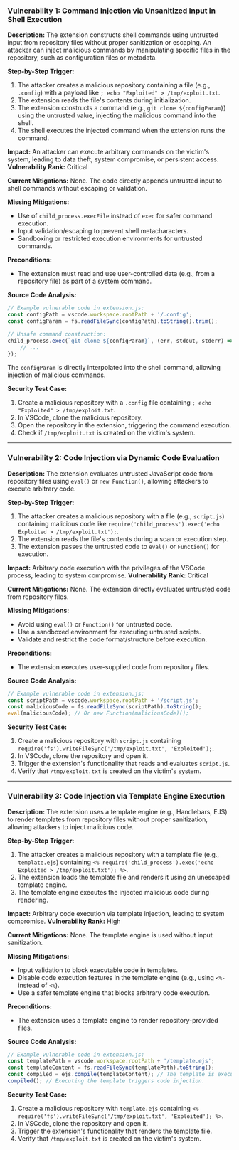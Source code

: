 ### Vulnerability 1: Command Injection via Unsanitized Input in Shell Execution

**Description:**
The extension constructs shell commands using untrusted input from repository files without proper sanitization or escaping. An attacker can inject malicious commands by manipulating specific files in the repository, such as configuration files or metadata.

**Step-by-Step Trigger:**
1. The attacker creates a malicious repository containing a file (e.g., `.config`) with a payload like `; echo "Exploited" > /tmp/exploit.txt`.
2. The extension reads the file's contents during initialization.
3. The extension constructs a command (e.g., `git clone ${configParam}`) using the untrusted value, injecting the malicious command into the shell.
4. The shell executes the injected command when the extension runs the command.

**Impact:**
An attacker can execute arbitrary commands on the victim's system, leading to data theft, system compromise, or persistent access.
**Vulnerability Rank:** Critical

**Current Mitigations:**
None. The code directly appends untrusted input to shell commands without escaping or validation.

**Missing Mitigations:**
- Use of `child_process.execFile` instead of `exec` for safer command execution.
- Input validation/escaping to prevent shell metacharacters.
- Sandboxing or restricted execution environments for untrusted commands.

**Preconditions:**
- The extension must read and use user-controlled data (e.g., from a repository file) as part of a system command.

**Source Code Analysis:**
```javascript
// Example vulnerable code in extension.js:
const configPath = vscode.workspace.rootPath + '/.config';
const configParam = fs.readFileSync(configPath).toString().trim();

// Unsafe command construction:
child_process.exec(`git clone ${configParam}`, (err, stdout, stderr) => {
    // ...
});
```
The `configParam` is directly interpolated into the shell command, allowing injection of malicious commands.

**Security Test Case:**
1. Create a malicious repository with a `.config` file containing `; echo "Exploited" > /tmp/exploit.txt`.
2. In VSCode, clone the malicious repository.
3. Open the repository in the extension, triggering the command execution.
4. Check if `/tmp/exploit.txt` is created on the victim's system.

---

### Vulnerability 2: Code Injection via Dynamic Code Evaluation

**Description:**
The extension evaluates untrusted JavaScript code from repository files using `eval()` or `new Function()`, allowing attackers to execute arbitrary code.

**Step-by-Step Trigger:**
1. The attacker creates a malicious repository with a file (e.g., `script.js`) containing malicious code like `require('child_process').exec('echo Exploited > /tmp/exploit.txt');`.
2. The extension reads the file's contents during a scan or execution step.
3. The extension passes the untrusted code to `eval()` or `Function()` for execution.

**Impact:**
Arbitrary code execution with the privileges of the VSCode process, leading to system compromise.
**Vulnerability Rank:** Critical

**Current Mitigations:**
None. The extension directly evaluates untrusted code from repository files.

**Missing Mitigations:**
- Avoid using `eval()` or `Function()` for untrusted code.
- Use a sandboxed environment for executing untrusted scripts.
- Validate and restrict the code format/structure before execution.

**Preconditions:**
- The extension executes user-supplied code from repository files.

**Source Code Analysis:**
```javascript
// Example vulnerable code in extension.js:
const scriptPath = vscode.workspace.rootPath + '/script.js';
const maliciousCode = fs.readFileSync(scriptPath).toString();
eval(maliciousCode); // Or new Function(maliciousCode)();
```

**Security Test Case:**
1. Create a malicious repository with `script.js` containing `require('fs').writeFileSync('/tmp/exploit.txt', 'Exploited');`.
2. In VSCode, clone the repository and open it.
3. Trigger the extension's functionality that reads and evaluates `script.js`.
4. Verify that `/tmp/exploit.txt` is created on the victim's system.

---

### Vulnerability 3: Code Injection via Template Engine Execution

**Description:**
The extension uses a template engine (e.g., Handlebars, EJS) to render templates from repository files without proper sanitization, allowing attackers to inject malicious code.

**Step-by-Step Trigger:**
1. The attacker creates a malicious repository with a template file (e.g., `template.ejs`) containing `<% require('child_process').exec('echo Exploited > /tmp/exploit.txt'); %>`.
2. The extension loads the template file and renders it using an unescaped template engine.
3. The template engine executes the injected malicious code during rendering.

**Impact:**
Arbitrary code execution via template injection, leading to system compromise.
**Vulnerability Rank:** High

**Current Mitigations:**
None. The template engine is used without input sanitization.

**Missing Mitigations:**
- Input validation to block executable code in templates.
- Disable code execution features in the template engine (e.g., using `<%-` instead of `<%`).
- Use a safer template engine that blocks arbitrary code execution.

**Preconditions:**
- The extension uses a template engine to render repository-provided files.

**Source Code Analysis:**
```javascript
// Example vulnerable code in extension.js:
const templatePath = vscode.workspace.rootPath + '/template.ejs';
const templateContent = fs.readFileSync(templatePath).toString();
const compiled = ejs.compile(templateContent); // The template is executed here.
compiled(); // Executing the template triggers code injection.
```

**Security Test Case:**
1. Create a malicious repository with `template.ejs` containing `<% require('fs').writeFileSync('/tmp/exploit.txt', 'Exploited'); %>`.
2. In VSCode, clone the repository and open it.
3. Trigger the extension's functionality that renders the template file.
4. Verify that `/tmp/exploit.txt` is created on the victim's system.
